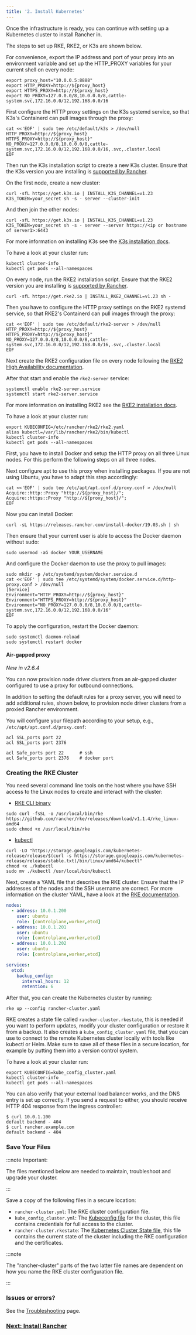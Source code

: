 ```yaml
---
title: '2. Install Kubernetes'
---
```


Once the infrastructure is ready, you can continue with setting up a Kubernetes cluster to install Rancher in.

The steps to set up RKE, RKE2, or K3s are shown below.

For convenience, export the IP address and port of your proxy into an environment variable and set up the HTTP_PROXY variables for your current shell on every node:

```
export proxy_host="10.0.0.5:8888"
export HTTP_PROXY=http://${proxy_host}
export HTTPS_PROXY=http://${proxy_host}
export NO_PROXY=127.0.0.0/8,10.0.0.0/8,cattle-system.svc,172.16.0.0/12,192.168.0.0/16
```

<Tabs>
<TabItem value="K3s">

First configure the HTTP proxy settings on the K3s systemd service, so that K3s's Containerd can pull images through the proxy:

```
cat <<'EOF' | sudo tee /etc/default/k3s > /dev/null
HTTP_PROXY=http://${proxy_host}
HTTPS_PROXY=http://${proxy_host}"
NO_PROXY=127.0.0.0/8,10.0.0.0/8,cattle-system.svc,172.16.0.0/12,192.168.0.0/16,.svc,.cluster.local
EOF
```

Then run the K3s installation script to create a new K3s cluster. Ensure that the K3s version you are installing is [supported by Rancher](https://www.suse.com/suse-rancher/support-matrix/all-supported-versions/).

On the first node, create a new cluster:
```
curl -sfL https://get.k3s.io | INSTALL_K3S_CHANNEL=v1.23 K3S_TOKEN=your_secret sh -s - server --cluster-init
```

And then join the other nodes:
```
curl -sfL https://get.k3s.io | INSTALL_K3S_CHANNEL=v1.23 K3S_TOKEN=your_secret sh -s - server --server https://<ip or hostname of server1>:6443
```

For more information on installing K3s see the [K3s installation docs](https://docs.k3s.io/installation).

To have a look at your cluster run:

```
kubectl cluster-info
kubectl get pods --all-namespaces
```

</TabItem>
<TabItem value="RKE2">

On every node, run the RKE2 installation script. Ensure that the RKE2 version you are installing is [supported by Rancher](https://www.suse.com/suse-rancher/support-matrix/all-supported-versions/).

```
curl -sfL https://get.rke2.io | INSTALL_RKE2_CHANNEL=v1.23 sh -
```

Then you have to configure the HTTP proxy settings on the RKE2 systemd service, so that RKE2's Containerd can pull images through the proxy:

```
cat <<'EOF' | sudo tee /etc/default/rke2-server > /dev/null
HTTP_PROXY=http://${proxy_host}
HTTPS_PROXY=http://${proxy_host}"
NO_PROXY=127.0.0.0/8,10.0.0.0/8,cattle-system.svc,172.16.0.0/12,192.168.0.0/16,.svc,.cluster.local
EOF
```

Next create the RKE2 configuration file on every node following the [RKE2 High Availability documentation](https://docs.rke2.io/install/ha).

After that start and enable the `rke2-server` service:

```
systemctl enable rke2-server.service
systemctl start rke2-server.service
```

For more information on installing RKE2 see the [RKE2 installation docs](https://docs.rke2.io/install/).

To have a look at your cluster run:

```
export KUBECONFIG=/etc/rancher/rke2/rke2.yaml
alias kubectl=/var/lib/rancher/rke2/bin/kubectl
kubectl cluster-info
kubectl get pods --all-namespaces
```

</TabItem>
<TabItem value="RKE">

First, you have to install Docker and setup the HTTP proxy on all three Linux nodes. For this perform the following steps on all three nodes.

Next configure apt to use this proxy when installing packages. If you are not using Ubuntu, you have to adapt this step accordingly:

```
cat <<'EOF' | sudo tee /etc/apt/apt.conf.d/proxy.conf > /dev/null
Acquire::http::Proxy "http://${proxy_host}/";
Acquire::https::Proxy "http://${proxy_host}/";
EOF
```

Now you can install Docker:

```
curl -sL https://releases.rancher.com/install-docker/19.03.sh | sh
```

Then ensure that your current user is able to access the Docker daemon without sudo:

```
sudo usermod -aG docker YOUR_USERNAME
```

And configure the Docker daemon to use the proxy to pull images:

```
sudo mkdir -p /etc/systemd/system/docker.service.d
cat <<'EOF' | sudo tee /etc/systemd/system/docker.service.d/http-proxy.conf > /dev/null
[Service]
Environment="HTTP_PROXY=http://${proxy_host}"
Environment="HTTPS_PROXY=http://${proxy_host}"
Environment="NO_PROXY=127.0.0.0/8,10.0.0.0/8,cattle-system.svc,172.16.0.0/12,192.168.0.0/16"
EOF
```

To apply the configuration, restart the Docker daemon:

```
sudo systemctl daemon-reload
sudo systemctl restart docker
```

#### Air-gapped proxy

_New in v2.6.4_

You can now provision node driver clusters from an air-gapped cluster configured to use a proxy for outbound connections.

In addition to setting the default rules for a proxy server, you will need to add additional rules, shown below, to provision node driver clusters from a proxied Rancher environment.

You will configure your filepath according to your setup, e.g., `/etc/apt/apt.conf.d/proxy.conf`:

```
acl SSL_ports port 22
acl SSL_ports port 2376

acl Safe_ports port 22      # ssh
acl Safe_ports port 2376    # docker port
```

### Creating the RKE Cluster

You need several command line tools on the host where you have SSH access to the Linux nodes to create and interact with the cluster:

*  [RKE CLI binary](https://rancher.com/docs/rke/latest/en/installation/#download-the-rke-binary)

```
sudo curl -fsSL -o /usr/local/bin/rke https://github.com/rancher/rke/releases/download/v1.1.4/rke_linux-amd64
sudo chmod +x /usr/local/bin/rke
```

* [kubectl](https://kubernetes.io/docs/tasks/tools/install-kubectl/)

```
curl -LO "https://storage.googleapis.com/kubernetes-release/release/$(curl -s https://storage.googleapis.com/kubernetes-release/release/stable.txt)/bin/linux/amd64/kubectl"
chmod +x ./kubectl
sudo mv ./kubectl /usr/local/bin/kubectl
```

Next, create a YAML file that describes the RKE cluster. Ensure that the IP addresses of the nodes and the SSH username are correct. For more information on the cluster YAML, have a look at the [RKE documentation](https://rancher.com/docs/rke/latest/en/example-yamls/).

```yml
nodes:
  - address: 10.0.1.200
    user: ubuntu
    role: [controlplane,worker,etcd]
  - address: 10.0.1.201
    user: ubuntu
    role: [controlplane,worker,etcd]
  - address: 10.0.1.202
    user: ubuntu
    role: [controlplane,worker,etcd]

services:
  etcd:
    backup_config:
      interval_hours: 12
      retention: 6
```

After that, you can create the Kubernetes cluster by running:

```
rke up --config rancher-cluster.yaml
```

RKE creates a state file called `rancher-cluster.rkestate`, this is needed if you want to perform updates, modify your cluster configuration or restore it from a backup. It also creates a `kube_config_cluster.yaml` file, that you can use to connect to the remote Kubernetes cluster locally with tools like kubectl or Helm. Make sure to save all of these files in a secure location, for example by putting them into a version control system.

To have a look at your cluster run:

```
export KUBECONFIG=kube_config_cluster.yaml
kubectl cluster-info
kubectl get pods --all-namespaces
```

You can also verify that your external load balancer works, and the DNS entry is set up correctly. If you send a request to either, you should receive HTTP 404 response from the ingress controller:

```
$ curl 10.0.1.100
default backend - 404
$ curl rancher.example.com
default backend - 404
```

### Save Your Files

:::note Important:

The files mentioned below are needed to maintain, troubleshoot and upgrade your cluster.

:::

Save a copy of the following files in a secure location:

- `rancher-cluster.yml`: The RKE cluster configuration file.
- `kube_config_cluster.yml`: The [Kubeconfig file](https://rancher.com/docs/rke/latest/en/kubeconfig/) for the cluster, this file contains credentials for full access to the cluster.
- `rancher-cluster.rkestate`: The [Kubernetes Cluster State file](https://rancher.com/docs/rke/latest/en/installation/#kubernetes-cluster-state), this file contains the current state of the cluster including the RKE configuration and the certificates.

:::note

The "rancher-cluster" parts of the two latter file names are dependent on how you name the RKE cluster configuration file.

:::

</TabItem>
</Tabs>

### Issues or errors?

See the [Troubleshooting](../../install-upgrade-on-a-kubernetes-cluster/troubleshooting.md) page.

### [Next: Install Rancher](install-rancher.md)

